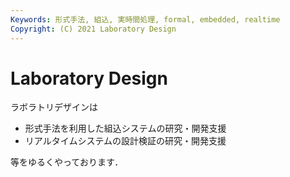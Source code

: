```yaml
---
Keywords: 形式手法, 組込, 実時間処理, formal, embedded, realtime  
Copyright: (C) 2021 Laboratory Design  
---
```


# Laboratory Design
ラボラトリデザインは  

- 形式手法を利用した組込システムの研究・開発支援  
- リアルタイムシステムの設計検証の研究・開発支援  

等をゆるくやっております．
